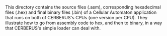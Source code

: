 This directory contains the source files (.asm), corresponding hexadecimal files (.hex) and final binary files (.bin) of a Cellular Automaton application that runs on both of CERBERUS's CPUs (one version per CPU). They illustrate how to go from assembly code to hex, and then to binary, in a way that CERBERUS's simple loader can deal with.

